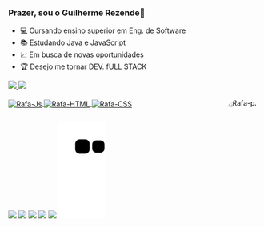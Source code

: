 ### Prazer, sou o Guilherme Rezende👋

- 💻 Cursando ensino superior em Eng. de Software
- 📚 Estudando Java e JavaScript 
- 📈 Em busca de novas oportunidades 
- 🏆 Desejo me tornar DEV. fULL STACK 

<div align = "centro" >
  <a href = " https://github.com/guilhermerrezende " > 
  <img heigth = "180cm" src = "https://github-readme-stats.vercel.app/api?username=guilhermerrezende&show_icons=true&theme=highcontrast"/>
  <img heigth = "180cm" src = "https://github-readme-stats.vercel.app/api/top-langs/?username=guilhermerrezende&theme=highcontrast&layout=compact&hide=GLSL,Go,Rust,python,shell,TypeScript)](https://github.com/guilhermerrezende/github-readme-stats"/>
</div> 
  <div style="display: inline_block"><br>
  <img align="center" alt="Rafa-Js" height="30" width="90" src="https://img.shields.io/badge/JavaScript-F7DF1E?style=for-the-badge&logo=javascript&logoColor=black">
  <img align="center" alt="Rafa-HTML" height="30" width="70" src="https://img.shields.io/badge/HTML5-E34F26?style=for-the-badge&logo=html5&logoColor=white">
  <img align="center" alt="Rafa-CSS" height="30" width="70" src="https://img.shields.io/badge/CSS3-1572B6?style=for-the-badge&logo=css3&logoColor=white">
  <img align="right" alt="Rafa-pic" height="150" style="border-radius:50px;" 
  src="https://i.picasion.com/pic92/327c04a85b48eb43649b9d261afc8355.gif">
</div>
  
  ##
  
  <a href="https://api.whatsapp.com/send?phone=5562993822772&text=ola" target="_blank"><img src="https://img.shields.io/badge/WhatsApp-25D366?style=for-the-badge&logo=whatsapp&logoColor=white" target="_blank"></a>
  <a href="https://www.instagram.com/dr_guilhermerezende/" target="_blank"><img src="https://img.shields.io/badge/Instagram-E4405F?style=for-the-badge&logo=instagram&logoColor=white" target="_blank"></a>
  <a href="https://www.instagram.com/dr_guilhermerezende/" target="_blank"><img src="https://img.shields.io/badge/LinkedIn-0077B5?style=for-the-badge&logo=linkedin&logoColor=white" target="_blank"></a>
  <a href="guilhermerezdev@gmail.com" target="_blank"><img src="https://img.shields.io/badge/Gmail-D14836?style=for-the-badge&logo=gmail&logoColor=white" target="_blank"></a>
  <a href="Guilhermerez.#3545" target="_blank"><img src="https://img.shields.io/badge/Discord-7289DA?style=for-the-badge&logo=discord&logoColor=white" target="_blank"></a>
  ![Snake animation](https://github.com/rafaballerini/rafaballerini/blob/output/github-contribution-grid-snake.svg)
 
</div>
  
